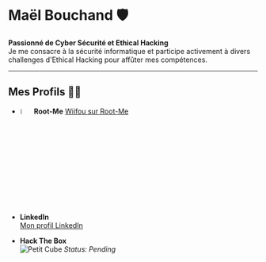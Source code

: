 # Maël Bouchand 🛡️

**Passionné de Cyber Sécurité et Ethical Hacking**  
Je me consacre à la sécurité informatique et participe activement à divers challenges d'Ethical Hacking pour affûter mes compétences.

---

## Mes Profils 🕵️‍♂️

- <img src="https://www.root-me.org/IMG/logo/siteon0.svg?1637496509" alt="Root-Me Logo" width="5%"> **Root-Me**  [Wiifou sur Root-Me](https://www.root-me.org/Wiifou?lang=fr#7a5e53933120dd29f1c65650f40050b6)

- **LinkedIn**  
  [Mon profil LinkedIn](https://www.linkedin.com/in/ma%C3%ABl-bouchand/)

- **Hack The Box**  
  ![Petit Cube](https://upload.wikimedia.org/wikipedia/commons/thumb/4/4f/Simple_cubic_crystal_structure_icon.svg/1024px-Simple_cubic_crystal_structure_icon.svg.png) *Status: Pending*
